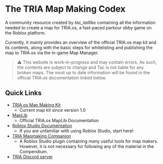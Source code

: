 # The TRIA Map Making Codex

A community resource created by *tac_taillike* containing all the information needed to create a map for TRIA.os, a fast-paced parkour obby game on the Roblox platform.

Currently, it mainly provides an overview of the official TRIA.os map kit and its contents, along with the basic steps for whitelisting and publishing the map to TRIA.os via the in-game Map Manager.

> ⚠️ This website is work-in-progress and may contain errors. As such, the contents are subject to change and Tac is not liable for any broken maps. The most up to date information will be found in the official TRIA.os documentation linked below.

## Quick Links
- [TRIA.os Map Making Kit](https://create.roblox.com/store/asset/93671903447129/TRIAos-Map-Making-Kit)
  - Current map kit since version 1.0
- [MapLib](https://tria-studio.github.io/Tria-Escape-MapLib/api/MapLib/)
  - Official TRIA.os MapLib Documentation
- [Roblox Studio Documentation](https://create.roblox.com/docs/studio)
  - If you are unfamiliar with using Roblox Studio, start here!
- [TRIA Mapmaking Companion](https://www.roblox.com/library/13782566472/TRIA-Plugin-Suite)
  - A Roblox Studio plugin containing many useful tools for map makers. However, it is not necessary for following any of the material in the Compendium.
- [TRIA Discord server](https://discord.gg/tria)

